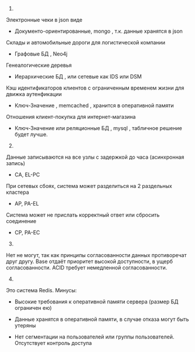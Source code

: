 1.
Электронные чеки в json виде

- Документо-ориентированные, mongo , т.к. данные хранятся в json

Склады и автомобильные дороги для логистической компании

- Графовые БД  , Neo4j

Генеалогические деревья

- Иерархические БД , или сетевые  как IDS или DSM

Кэш идентификаторов клиентов с ограниченным временем жизни для движка аутенфикации

- Ключ-Значение , memcached , хранится в оперативной памяти

Отношения клиент-покупка для интернет-магазина

- Ключ-Значение или реляционные БД , mysql , табличное решение будет лучше.

2.

Данные записываются на все узлы с задержкой до часа (асинхронная запись)

- CA, EL-PC

При сетевых сбоях, система может разделиться на 2 раздельных кластера

- AP, PA-EL

Система может не прислать корректный ответ или сбросить соединение

- CP, PA-EC


3. 
 Нет не могут, так как принципы согласованности данных противоречат друг другу.
Base отдаёт приоритет высокой доступности, в ущерб согласованности. ACID требует немедленной согласованности.

4.
Это система Redis. 
Минусы:

-  Высокие требования к оперативной памяти сервера (размер БД ограничен ею)

-  Данные хранятся в оперативной памяти, в случае отказа могут быть утеряны

-  Нет сегментации на пользователей или группы пользователей. Отсутствует контроль доступа


